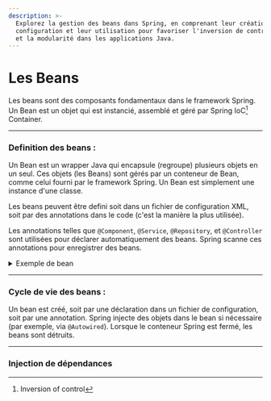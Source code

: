 ```yaml
---
description: >-
  Explorez la gestion des beans dans Spring, en comprenant leur création, leur
  configuration et leur utilisation pour favoriser l'inversion de contrôle (IoC)
  et la modularité dans les applications Java.
---
```


# Les Beans

Les beans sont des composants fondamentaux dans le framework Spring. Un Bean est un objet qui est instancié, assemblé et géré par Spring IoC[^1] Container.

***

### Definition des beans :&#x20;

Un Bean est un wrapper Java qui encapsule (regroupe) plusieurs objets en un seul. Ces objets (les Beans) sont gérés par un conteneur de Bean, comme celui fourni par le framework Spring. Un Bean est simplement une instance d'une classe.

Les beans peuvent être defini soit dans un fichier de configuration XML, soit par des annotations dans le code (c'est la manière la plus utilisée).&#x20;

Les annotations telles que `@Component`, `@Service`, `@Repository`, et `@Controller` sont utilisées pour déclarer automatiquement des beans. Spring scanne ces annotations pour enregistrer des beans.

<details>

<summary>Exemple de bean</summary>

Component

```java
@Component
public class MaClasseService {
    // Définition de la classe
}

// @Component indique au conteneur Spring de créer un Bean pour cette classe.
```

</details>

***

### Cycle de vie des beans :

Un bean est créé, soit par une déclaration dans un fichier de configuration, soit par une annotation. Spring injecte des objets dans le bean si nécessaire (par exemple, via `@Autowired`). Lorsque le conteneur Spring est fermé, les beans sont détruits.

***

### Injection de dépendances&#x20;



[^1]: Inversion of control
